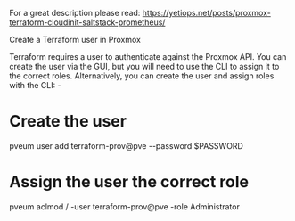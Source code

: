 For a great description please read: 
https://yetiops.net/posts/proxmox-terraform-cloudinit-saltstack-prometheus/


Create a Terraform user in Proxmox

Terraform requires a user to authenticate against the Proxmox API. You can create the user via the GUI, but you will need to use the CLI to assign it to the correct roles. Alternatively, you can create the user and assign roles with the CLI: -

# Create the user
pveum user add terraform-prov@pve --password $PASSWORD

# Assign the user the correct role
pveum aclmod / -user terraform-prov@pve -role Administrator

